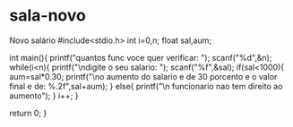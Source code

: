 # sala-novo
Novo salário 
#include<stdio.h>
int i=0,n;
float sal,aum;



int main(){
	printf("quantos func voce quer verificar: ");
	scanf("%d",&n);
	while(i<n){
printf("\ndigite o seu salario: ");
scanf("%f",&sal);
	if(sal<1000){
	aum=sal*0.30;
	printf("\no aumento do salario e de 30 porcento e o valor final e de: %.2f",sal+aum);
}
	else{
	printf("\n funcionario nao tem direito ao aumento");
	}
i++;
}

return 0;
}
